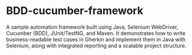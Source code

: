 # BDD-cucumber-framework
A sample automation framework built using Java, Selenium WebDriver, Cucumber (BDD), JUnit/TestNG, and Maven. It demonstrates how to write business-readable test cases in Gherkin and implement them in Java with Selenium, along with integrated reporting and a scalable project structure.
